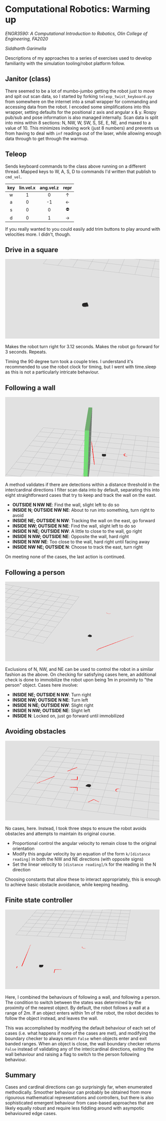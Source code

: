 # Computational Robotics: Warming up
_ENGR3590: A Computational Introduction to Robotics, Olin College of Engineering, FA2020_


_Siddharth Garimella_

Descriptions of my approaches to a series of exercises used to develop familiarity with the simulation tooling/robot platform follow.

## Janitor (class)

There seemed to be a lot of mumbo-jumbo getting the robot just to move and spit out scan data, so I started by forking `teleop_twist_keyboard.py` from somewhere on the internet into a small wrapper for commanding and accessing data from the robot. I encoded some simplifications into this wrapper, setting defaults for the positional z axis and angular x & y. Rospy pub/sub and pose information is also managed internally. Scan data is split into mins within 8 sections: N, NW, W, SW, S, SE, E, NE, and maxed to a value of 10. This minimizes indexing work (just 8 numbers) and prevents us from having to deal with `inf` readings out of the laser, while allowing enough data through to get through the warmup.

## Teleop

Sends keyboard commands to the class above running on a different thread. Mapped keys to W, A, S, D to commands I'd written that publish to `cmd_vel`. 

| key | lin.vel.x | ang.vel.z | repr    |
|:---:|:---------:|:---------:|:-------:|
|  w  |    1      |    0      | &uarr;  |
|  a  |    0      |    -1     | &larr;  |
|  s  |    0      |    0      | &#9940; |
|  d  |    0      |    1      | &rarr;  |

If you really wanted to you could easily add trim buttons to play around with velocities more. I didn't, though.

## Drive in a square

![square](screenshots/square.gif)

Makes the robot turn right for 3.12 seconds. Makes the robot go forward for 3 seconds. Repeats.

Timing the 90 degree turn took a couple tries. I understand it's recommended to use the robot clock for timing, but I went with time.sleep as this is not a particularly intricate behaviour.

## Following a wall

![wall](screenshots/wall.gif)

A method validates if there are detections within a distance threshold in the inter/cardinal directions I filter scan data into by default, separating this into eight straightforward cases that try to keep and track the wall on the east.

* **OUTSIDE N NW NE**: Find the wall, slight left to do so
* **INSIDE N; OUTSIDE NW NE**: About to run into something, turn right to avoid
* **INSIDE NE; OUTSIDE N NW**: Tracking the wall on the east, go forward
* **INSIDE NW; OUTSIDE N NE**: Find the wall, slight left to do so
* **INSIDE N NE; OUTSIDE NW**: A little to close to the wall, go right
* **INSIDE N NW; OUTSIDE NE**: Opposite the wall, hard right
* **INSIDE N NW NE**: Too close to the wall, hard right until facing away
* **INSIDE NW NE; OUTSIDE N**: Choose to track the east, turn right

On meeting none of the cases, the last action is continued.


## Following a person

![person](screenshots/person.gif)

Exclusions of N, NW, and NE can be used to control the robot in a similar fashion as the above. On checking for satisfying cases here, an additional check is done to immobilize the robot upon being 1m in proximity to "the person" object. Cases here involve:

* **INSIDE NE; OUTSIDE N NW**: Turn right
* **INSIDE NW; OUTSIDE N NE**: Turn left
* **INSIDE N NE; OUTSIDE NW**: Slight right
* **INSIDE N NW; OUTSIDE NE**: Slight left
* **INSIDE N**: Locked on, just go forward until immobilized

## Avoiding obstacles

![avoid](screenshots/avoid.gif)

No cases, here. Instead, I took three steps to ensure the robot avoids obstacles and attempts to maintain its original course. 

* Proportional control the angular velocity to remain close to the original orientation
* Modify this angular velocity by an equation of the form `k/[distance reading]` in both the NW and NE directions (with opposite signs)
* Set the linear velocity to `[distance reading]/k` for the reading in the N direction

Choosing constants that allow these to interact appropriately, this is enough to achieve basic obstacle avoidance, while keeping heading.

## Finite state controller

![fsc](screenshots/fsc.gif)

Here, I combined the behaviours of following a wall, and following a person. The condition to switch between the states was determined by the proximity of the nearest object. By default, the robot follows a wall at a range of 2m. If an object enters within 1m of the robot, the robot decides to follow the object instead, and leaves the wall.

This was accomplished by modifying the default behaviour of each set of cases (i.e. what happens if none of the cases are met), and modifying the boundary checker to always return `False` when objects enter and exit banded ranges. When an object is close, the wall boundary checker returns `False` instead of validating any of the inter/cardinal directions, exiting the wall behaviour and raising a flag to switch to the person following behaviour.

## Summary

Cases and cardinal directions can go surprisingly far, when enumerated methodically. Smoother behaviour can probably be obtained from more rigourous mathematical representations and controllers, but there is also sophisticated emergent behaviour from case-based approaches that are likely equally robust and require less fiddling around with asympotic behavioured edge cases. 







